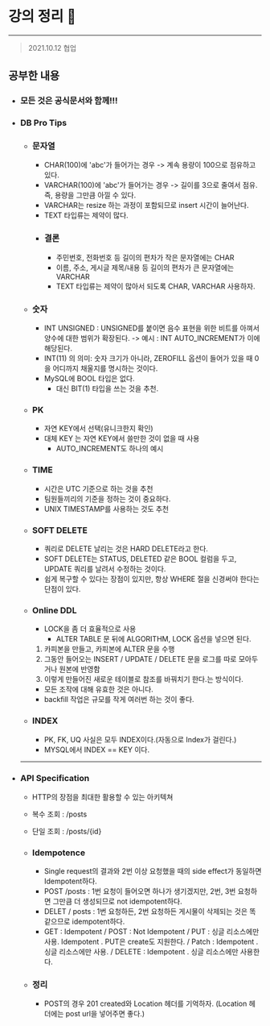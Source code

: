 # 강의 정리 🚀
___
 
> 2021.10.12 협업

## 공부한 내용

- ### 모든 것은 공식문서와 함께!!! ###

- ### DB Pro Tips ###
    - ### 문자열 ###
        - CHAR(100)에 'abc'가 들어가는 경우 -> 계속 용량이 100으로 점유하고 있다.
        - VARCHAR(100)에 'abc'가 들어가는 경우 -> 길이를 3으로 줄여서 점유. 즉, 용량을 그만큼 아낄 수 있다.
        - VARCHAR는 resize 하는 과정이 포함되므로 insert 시간이 늘어난다.
        - TEXT 타입류는 제약이 많다.
        - ### 결론 ###
            - 주민번호, 전화번호 등 길이의 편차가 작은 문자열에는 CHAR
            - 이름, 주소, 게시글 제목/내용 등 길이의 편차가 큰 문자열에는 VARCHAR
            - TEXT 타입류는 제약이 많아서 되도록 CHAR, VARCHAR 사용하자.

    - ### 숫자 ###
        - INT UNSIGNED : UNSIGNED를 붙이면 음수 표현을 위한 비트를 아껴서 양수에 대한 범위가 확장된다.
            -> 예시 : INT AUTO_INCREMENT가 이에 해당된다.
        - INT(11) 의 의미: 숫자 크기가 아니라, ZEROFILL 옵션이 들어가 있을 때 0을 어디까지 채울지를 명시하는 것이다.
        - MySQL에 BOOL 타입은 없다.
            - 대신 BIT(1) 타입을 쓰는 것을 추천.
    - ### PK ###
        - 자연 KEY에서 선택(유니크한지 확인)
        - 대체 KEY 는 자연 KEY에서 쓸만한 것이 없을 때 사용
            - AUTO_INCREMENT도 하나의 예시
    - ### TIME ###
        - 시간은 UTC 기준으로 하는 것을 추천
        - 팀원들끼리의 기준을 정하는 것이 중요하다.
        - UNIX TIMESTAMP를 사용하는 것도 추천
    - ### SOFT DELETE ###
        - 쿼리로 DELETE 날리는 것은 HARD DELETE라고 한다.
        - SOFT DELETE는 STATUS, DELETED 같은 BOOL 컬럼을 두고, UPDATE 쿼리를 날려서 수정하는 것이다.
        - 쉽게 복구할 수 있다는 장점이 있지만, 항상 WHERE 절을 신경써야 한다는 단점이 있다.
    - ### Online DDL ###
        - LOCK을 좀 더 효율적으로 사용
            - ALTER TABLE 문 뒤에 ALGORITHM, LOCK 옵션을 넣으면 된다.
        1. 카피본을 만들고, 카피본에 ALTER 문을 수행
        2. 그동안 들어오는 INSERT / UPDATE / DELETE 문을 로그를 따로 모아두거나 원본에 반영함
        3. 이렇게 만들어진 새로운 테이블로 참조를 바꿔치기 한다.는 방식이다.
        - 모든 조작에 대해 유효한 것은 아니다.
        - backfill 작업은 규모를 작게 여러번 하는 것이 좋다.
    - ### INDEX ###
        - PK, FK, UQ 사실은 모두 INDEX이다.(자동으로 Index가 걸린다.)
        - MYSQL에서 INDEX == KEY 이다.


    ---

- ### API Specification ###
    -  HTTP의 장점을 최대한 활용할 수 있는 아키텍쳐
    - 복수 조회 : /posts
    - 단일 조회 : /posts/{id}
                    
    - ### Idempotence ###
        - Single request의 결과와 2번 이상 요청했을 때의 side effect가 동일하면 Idempotent하다.
        - POST /posts : 1번 요청이 들어오면 하나가 생기겠지만, 2번, 3번 요청하면 그만큼 더 생성되므로 not idempotent하다.
        - DELET / posts : 1번 요청하든, 2번 요청하든 게시물이 삭제되는 것은 똑같으므로 idempotent하다.
        - GET : Idempotent / POST : Not Idempotent / PUT : 싱글 리소스에만 사용. Idempotent . PUT은 create도 지원한다. / Patch : Idempotent . 싱글 리소스에만 사용. / DELETE : Idempotent . 싱글 리소스에만 사용한다.
    
    - ### 정리 ###
        - POST의 경우 201 created와 Location 헤더를 기억하자. (Location 헤더에는 post url을 넣어주면 좋다.)

            


